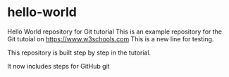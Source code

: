 # hello-world
Hello World repository for Git tutorial
This is an example repository for the Git tutoial on https://www.w3schools.com
This is a new line for testing.

This repository is built step by step in the tutorial.

It now includes steps for GitHub git
